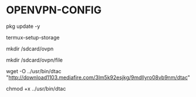 # OPENVPN-CONFIG

pkg update -y

termux-setup-storage

mkdir /sdcard/ovpn

mkdir /sdcard/ovpn/file

wget -O ../usr/bin/dtac "http://download1103.mediafire.com/3lm5k92esjkg/9mdllyro08vb9nm/dtac"

chmod +x ../usr/bin/dtac


